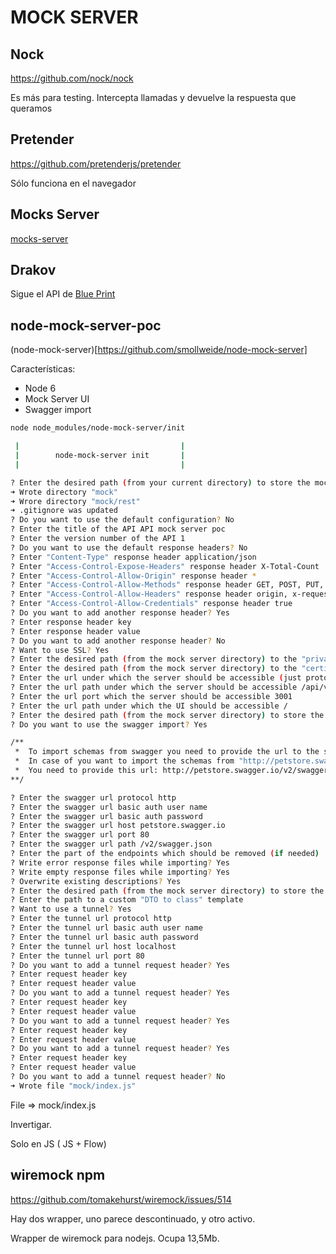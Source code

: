 # MOCK SERVER

## Nock

https://github.com/nock/nock

Es más para testing. Intercepta llamadas y devuelve la respuesta que queramos

## Pretender

https://github.com/pretenderjs/pretender

Sólo funciona en el navegador


## Mocks Server

[mocks-server](https://github.com/mocks-server/main)

## Drakov

Sigue el API de [Blue Print](https://apiblueprint.org/)

## node-mock-server-poc

(node-mock-server)[https://github.com/smollweide/node-mock-server]

Características:

- Node 6
- Mock Server UI
- Swagger import

```bash
node node_modules/node-mock-server/init

 |                                    |
 |        node-mock-server init       |
 |                                    |

? Enter the desired path (from your current directory) to store the mock server data mock
➜ Wrote directory "mock"
➜ Wrore directory "mock/rest"
➜ .gitignore was updated
? Do you want to use the default configuration? No
? Enter the title of the API API mock server poc
? Enter the version number of the API 1
? Do you want to use the default response headers? No
? Enter "Content-Type" response header application/json
? Enter "Access-Control-Expose-Headers" response header X-Total-Count
? Enter "Access-Control-Allow-Origin" response header *
? Enter "Access-Control-Allow-Methods" response header GET, POST, PUT, OPTIONS, DELETE, PATCH, HEAD
? Enter "Access-Control-Allow-Headers" response header origin, x-requested-with, content-type
? Enter "Access-Control-Allow-Credentials" response header true
? Do you want to add another response header? Yes
? Enter response header key 
? Enter response header value 
? Do you want to add another response header? No
? Want to use SSL? Yes
? Enter the desired path (from the mock server directory) to the "private key" file 
? Enter the desired path (from the mock server directory) to the "certificate" file 
? Enter the url under which the server should be accessible (just protocol, host and port) http://localhost:3001
? Enter the url path under which the server should be accessible /api/v1
? Enter the url port which the server should be accessible 3001
? Enter the url path under which the UI should be accessible /
? Enter the desired path (from the mock server directory) to store the mock functions /func
? Do you want to use the swagger import? Yes

/**
 *  To import schemas from swagger you need to provide the url to the swagger api json file.
 *  In case of you want to import the schemas from "http://petstore.swagger.io/".
 *  You need to provide this url: http://petstore.swagger.io/v2/swagger.json
**/

? Enter the swagger url protocol http
? Enter the swagger url basic auth user name 
? Enter the swagger url basic auth password 
? Enter the swagger url host petstore.swagger.io
? Enter the swagger url port 80
? Enter the swagger url path /v2/swagger.json
? Enter the part of the endpoints which should be removed (if needed) 
? Write error response files while importing? Yes
? Write empty response files while importing? Yes
? Overwrite existing descriptions? Yes
? Enter the desired path (from the mock server directory) to store the imported mock functions func-imported
? Enter the path to a custom "DTO to class" template 
? Want to use a tunnel? Yes
? Enter the tunnel url protocol http
? Enter the tunnel url basic auth user name 
? Enter the tunnel url basic auth password 
? Enter the tunnel url host localhost
? Enter the tunnel url port 80
? Do you want to add a tunnel request header? Yes
? Enter request header key 
? Enter request header value 
? Do you want to add a tunnel request header? Yes
? Enter request header key 
? Enter request header value 
? Do you want to add a tunnel request header? Yes
? Enter request header key 
? Enter request header value 
? Do you want to add a tunnel request header? Yes
? Enter request header key 
? Enter request header value 
? Do you want to add a tunnel request header? No
➜ Wrote file "mock/index.js"
```

File => mock/index.js

Invertigar.

Solo en JS ( JS + Flow)


## wiremock npm

https://github.com/tomakehurst/wiremock/issues/514

Hay dos wrapper, uno parece descontinuado, y otro activo.

Wrapper de wiremock para nodejs. Ocupa 13,5Mb.
